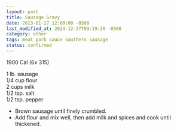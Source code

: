 ```yaml
---
layout: post
title: Sausage Gravy
date: 2013-01-27 12:00:00 -0500
last_modified_at: 2024-12-27T09:19:20 -0500
category: other
tags: meat pork sauce southern sausage
status: confirmed
---
```

1900 Cal (6x 315)
  
1 lb. sausage  
1/4 cup flour  
2 cups milk  
1/2 tsp. salt  
1/2 tsp. pepper  

 * Brown sausage until finely crumbled.
 * Add flour and mix well, then add milk and spices and cook until thickened.
